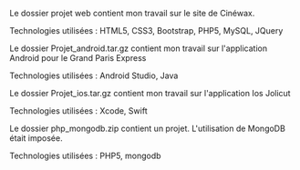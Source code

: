 Le dossier projet web contient mon travail sur le site de Cinéwax.

Technologies utilisées : HTML5, CSS3, Bootstrap, PHP5, MySQL, JQuery

Le dossier Projet_android.tar.gz contient mon travail sur l'application Android pour le Grand Paris Express

Technologies utilisées : Android Studio, Java


Le dossier Projet_ios.tar.gz contient mon travail sur l'application Ios Jolicut

Technologies utilisées : Xcode, Swift


Le dossier php_mongodb.zip contient un projet. L'utilisation de MongoDB était imposée.

Technologies utilisées : PHP5, mongodb



